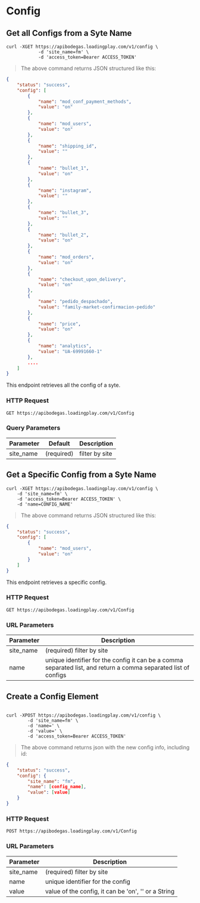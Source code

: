 # Config

## Get all Configs from a Syte Name

```shell
curl -XGET https://apibodegas.loadingplay.com/v1/config \
            -d 'site_name=fm' \
            -d 'access_token=Bearer ACCESS_TOKEN'
```

> The above command returns JSON structured like this:

```json
{
    "status": "success",
    "config": [
        {
            "name": "mod_conf_payment_methods",
            "value": "on"
        },
        {
            "name": "mod_users",
            "value": "on"
        },
        {
            "name": "shipping_id",
            "value": ""
        },
        {
            "name": "bullet_1",
            "value": "on"
        },
        {
            "name": "instagram",
            "value": ""
        },
        {
            "name": "bullet_3",
            "value": ""
        },
        {
            "name": "bullet_2",
            "value": "on"
        },
        {
            "name": "mod_orders",
            "value": "on"
        },
        {
            "name": "checkout_upon_delivery",
            "value": "on"
        },
        {
            "name": "pedido_despachado",
            "value": "family-market-confirmacion-pedido"
        },
        {
            "name": "price",
            "value": "on"
        },
        {
            "name": "analytics",
            "value": "UA-69991660-1"
        },
        ....
    ]
}
```

This endpoint retrieves all the config of a syte.

### HTTP Request

`GET https://apibodegas.loadingplay.com/v1/Config`

### Query Parameters

Parameter | Default | Description
--------- | ------- | -----------
site_name | (required) | filter by site

## Get a Specific Config from a Syte Name

```shell
curl -XGET https://apibodegas.loadingplay.com/v1/config \
    -d 'site_name=fm' \
    -d 'access_token=Bearer ACCESS_TOKEN' \
    -d 'name=CONFIG_NAME'
```

> The above command returns JSON structured like this:

```json
{
    "status": "success",
    "config": [
        {
            "name": "mod_users",
            "value": "on"
        }
    ]
}
```

This endpoint retrieves a specific config.

### HTTP Request

`GET https://apibodegas.loadingplay.com/v1/Config`

### URL Parameters

Parameter | Description
--------- | -----------
site_name | (required) filter by site
name | unique identifier for the config it can be a comma separated list, and return a comma separated list of configs

## Create a Config Element
```shell

curl -XPOST https://apibodegas.loadingplay.com/v1/config \
        -d 'site_name=fm' \
        -d 'name=' \
        -d 'value=' \
        -d 'access_token=Bearer ACCESS_TOKEN'
```

> The above command returns json with the new config info, including id:

```json
{
    "status": "success",
    "config": {
        "site_name": "fm",
        "name": [config_name],
        "value": [value]
    }
}
```

### HTTP Request

`POST https://apibodegas.loadingplay.com/v1/Config`

### URL Parameters

Parameter | Description
--------- | -----------
site_name | (required) filter by site
name | unique identifier for the config 
value | value of the config, it can be 'on', '' or a String
